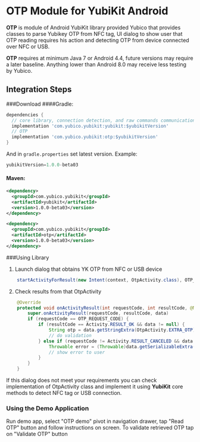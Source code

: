 # OTP Module for YubiKit Android
**OTP** is module of Android YubiKit library provided Yubico that provides classes to parse Yubikey OTP from NFC tag, UI dialog to show user that OTP reading requires his action and detecting OTP from device connected over NFC or USB.

**OTP** requires at minimum  Java 7 or Android 4.4, future versions may require a later baseline. Anything lower than Android 8.0 may receive less testing by Yubico.

## Integration Steps <a name="integration_steps"></a>
###Download
####Gradle:

```gradle
dependencies {  
  // core library, connection detection, and raw commands communication with YubiKey
  implementation 'com.yubico.yubikit:yubikit:$yubikitVersion'
  // OTP
  implementation 'com.yubico.yubikit:otp:$yubikitVersion'
}
```
And in `gradle.properties` set latest version. Example:
```gradle
yubikitVersion=1.0.0-beta03
```
#### Maven:
```xml
<dependency>
  <groupId>com.yubico.yubikit</groupId>
  <artifactId>yubikit</artifactId>
  <version>1.0.0-beta03</version>
</dependency>

<dependency>
  <groupId>com.yubico.yubikit</groupId>
  <artifactId>otp</artifactId>
  <version>1.0.0-beta03</version>
</dependency>
```
###Using Library <a name="using_lib"></a>

1. Launch dialog that obtains YK OTP from NFC or USB device
```java
    startActivityForResult(new Intent(context, OtpActivity.class), OTP_REQUEST_CODE)
```

2. Check results from that OtpActivity
```java
    @Override
    protected void onActivityResult(int requestCode, int resultCode, @Nullable Intent data) {
        super.onActivityResult(requestCode, resultCode, data)
        if (requestCode == OTP_REQUEST_CODE) {
            if (resultCode == Activity.RESULT_OK && data != null) {
                String otp = data.getStringExtra(OtpActivity.EXTRA_OTP);
                // do validation
            } else if (requestCode != Activity.RESULT_CANCELED && data != null) {
                Throwable error = (Throwable)data.getSerializableExtra(OtpActivity.EXTRA_ERROR);
                // show error to user
            }
        }
    }
```

If this dialog does not meet your requirements you can check implementation of OtpActivity class and implement it using **YubiKit** core methods to detect NFC tag or USB connection.

### Using the Demo Application <a name="using_demo"></a>
Run demo app, select "OTP demo" pivot in navigation drawer, tap "Read OTP" button and follow instructions on screen.
To validate retrieved OTP tap on "Validate OTP" button 
